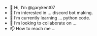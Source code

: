 - 👋 Hi, I’m @garykent07
- 👀 I’m interested in ... discord bot making.
- 🌱 I’m currently learning ... python code.
- 💞️ I’m looking to collaborate on ...
- 📫 How to reach me ...

<!---
garykent07/garykent07 is a ✨ special ✨ repository because its `README.md` (this file) appears on your GitHub profile.
You can click the Preview link to take a look at your changes.
--->
